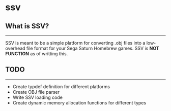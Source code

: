 # ssv

## What is SSV?

***

SSV is meant to be a simple platform for converting .obj files into a low-overhead file format for your Sega Saturn Homebrew games. SSV is **NOT FUNCTION** as of writting this.

## TODO

***

* Create typdef definition for different platforms
* Create OBJ file parser
* Write SSV loading code
* Create dynamic memory allocation functions for different types
